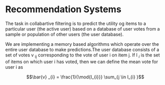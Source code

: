 # Recommendation Systems

The task in collabartive filtering is to predict the utility og items to a particular user (the active user) based on a database of user votes from a sample or population of other users (the user database).

We are implementing a memory based algorithms which operate over the entire user database to make predictions.The user database consists of a set of votes v <sub>ij</sub> corresponding to the vote of user i on item j. If I $_{i}$ is the set of items on which user i has voted, then we can define the mean vote for user i as 
```math
\bar{v} _{i} = \frac{1}{\mod{I_{i}}} \sum_{j \in I_{i} }
```